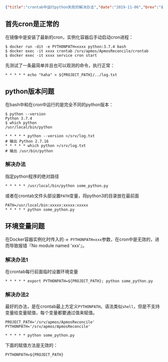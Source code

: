 ```json lw-blog-meta
{"title":"crontab中运行python失败的解决办法","date":"2019-11-06","brev":"最近在将公司项目打包进Docker中，除了python依赖环境，crontab也是重要的部分。但是在转移crontab的时候遇到很奇怪的问题，python不能正常执行。","tags":["OS"]}
```



## 首先cron是正常的

在镜像中是安装了最新的cron，实例化容器后手动启动cron进程：

```shell-session
$ docker run -dit -e PYTHONPATH=xxxx python:3.7.4 bash
$ docker exec -it xxxx crontab /srv/apmos/ApmosReconcile/crontab
$ docker exec -it xxxx service cron start
```

先测试了一条最简单并且也可以观测的命令，执行正常：

```text
* * * * * echo "haha" > ${PROJECT_PATH}/../log.txt
```

## python版本问题

在bash中和在cron中运行的是完全不同的python版本：

```shell-session
$ python --version
Python 3.7.4
$ which python
/usr/local/bin/python
```

```text
* * * * * python --version >/srv/log.txt
# 输出 Python 2.7.16
* * * * * which python >/srv/log.txt
# 输出 /usr/bin/python
```

### 解决办法

指定python程序的绝对路径

```text
* * * * * /usr/local/bin/python some_python.py
```

或者在crontab文件头部设置`PATH`变量，将python3的目录放在最前面

```text
PATH=/usr/local/bin:xxxxx:xxxxx:xxxxx
* * * * * python some_python.py
```

## 环境变量问题

在Docker容器实例化时传入的`-e PYTHONPATH=xxx`参数，在cron中是无效的，进而导致报错『No module named 'xxx'』。

### 解决办法1

在crontab每行前面临时设置环境变量

```text
* * * * * export PYTHONPATH=${PROJECT_PATH}; python some_python.py
```

### 解决办法2

最好的办法，是在crontab最上方定义`PYTHONPATH`。语法类似`shell`，但是不支持变量给变量赋值，每个变量都要通过值来赋值。

```text
PROJECT_PATH='/srv/apmos/ApmosReconcile'
PYTHONPATH='/srv/apmos/ApmosReconcile'

* * * * * python some_python.py
```

下面的赋值方法是无效的：

```text
PYTHONPATH=${PROJECT_PATH}
```
